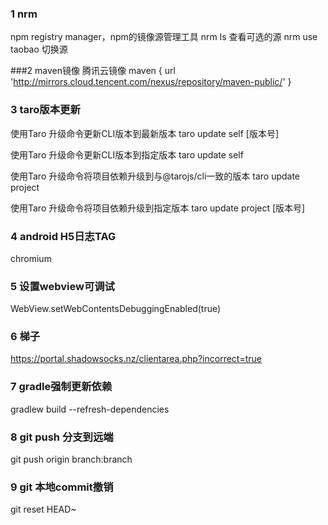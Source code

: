 
### 1 nrm 
npm registry manager，npm的镜像源管理工具
nrm ls
查看可选的源
nrm use taobao
切换源


###2 maven镜像
腾讯云镜像
maven { url 'http://mirrors.cloud.tencent.com/nexus/repository/maven-public/' }


### 3 taro版本更新
使用Taro 升级命令更新CLI版本到最新版本
taro update self [版本号]

使用Taro 升级命令更新CLI版本到指定版本
taro update self

使用Taro 升级命令将项目依赖升级到与@tarojs/cli一致的版本
taro update project 

使用Taro 升级命令将项目依赖升级到指定版本
taro update project [版本号]


### 4 android H5日志TAG 
chromium

### 5 设置webview可调试
WebView.setWebContentsDebuggingEnabled(true)

### 6 梯子
https://portal.shadowsocks.nz/clientarea.php?incorrect=true

### 7 gradle强制更新依赖
gradlew build --refresh-dependencies

### 8 git push 分支到远端
git push origin branch:branch

### 9 git 本地commit撤销
git reset HEAD~


